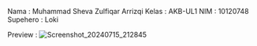 Nama : Muhammad Sheva Zulfiqar Arrizqi
Kelas : AKB-UL1
NIM : 10120748
Supehero : Loki

Preview :
![Screenshot_20240715_212845](https://github.com/user-attachments/assets/c1be1c85-322f-420e-9975-c0e96b282d50)
